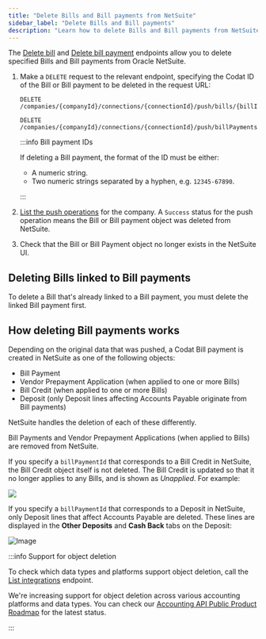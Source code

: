 ```yaml
---
title: "Delete Bills and Bill payments from NetSuite"
sidebar_label: "Delete Bills and Bill payments"
description: "Learn how to delete Bills and Bill payments from NetSuite using the deletion endpoints."
---
```


The [Delete bill](/accounting-api#/operations/delete-bill) and [Delete bill payment](/accounting-api#/operations/delete-billPayment) endpoints allow you to delete specified Bills and Bill payments from Oracle NetSuite.

1. Make a `DELETE` request to the relevant endpoint, specifying the Codat ID of the Bill or Bill payment to be deleted in the request URL:
   
   ```http title="Delete a Bill:"
   DELETE /companies/{companyId}/connections/{connectionId}/push/bills/{billId}
   ```
   
   ```http title="Delete a Bill payment:"
   DELETE /companies/{companyId}/connections/{connectionId}/push/billPayments/{billPaymentId}
   ```

   :::info Bill payment IDs   
   
   If deleting a Bill payment, the format of the ID must be either:

   - A numeric string.
   - Two numeric strings separated by a hyphen, e.g. `12345-67890`.

   :::

2. [List the push operations](/codat-api#/operations/get-company-push-history) for the company. A `Success` status for the push operation means the Bill or Bill payment object was deleted from NetSuite.

3. Check that the Bill or Bill Payment object no longer exists in the NetSuite UI.

## Deleting Bills linked to Bill payments

To delete a Bill that's already linked to a Bill payment, you must delete the linked Bill payment first.

## How deleting Bill payments works

Depending on the original data that was pushed, a Codat Bill payment is created in NetSuite as one of the following objects:

- Bill Payment
- Vendor Prepayment Application (when applied to one or more Bills)
- Bill Credit (when applied to one or more Bills)
- Deposit (only Deposit lines affecting Accounts Payable originate from Bill payments)

NetSuite handles the deletion of each of these differently.

Bill Payments and Vendor Prepayment Applications (when applied to Bills) are removed from NetSuite.

If you specify a `billPaymentId` that corresponds to a Bill Credit in NetSuite, the Bill Credit object itself is not deleted. The Bill Credit is updated so that it no longer applies to any Bills, and is shown as _Unapplied_. For example:

<img src="/img/old/5bc9146-netsuite-bill-credit-unapplied.jpg" />

If you specify a `billPaymentId` that corresponds to a Deposit in NetSuite, only Deposit lines that affect Accounts Payable are deleted. These lines are displayed in the **Other Deposits** and **Cash Back** tabs on the Deposit:

![Image](/img/integrations/accounting/netsuite/netsuite_deposite-other-deposits.png "A NetSuite Deposit with the Other Deposits and Cash Back tabs highlighted.")

:::info Support for object deletion

To check which data types and platforms support object deletion, call the [List integrations](/codat-api#/operations/list-integrations) endpoint. 

We're increasing support for object deletion across various accounting platforms and data types. You can check our [Accounting API Public Product Roadmap](https://portal.productboard.com/codat/7-public-product-roadmap/tabs/46-accounting-api) for the latest status.

:::
